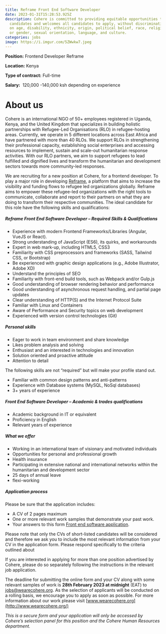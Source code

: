 ```yaml
---
title: Reframe Front End Software Developer
date: 2023-01-31T15:28:53.925Z
description: Cohere is committed to providing equitable opportunities to
  candidates and welcomes all candidates to apply, without discrimination based
  on age, disability, ethnicity, origin, political belief, race, religion, sex
  or gender, sexual orientation, language, and culture.
categories: jobs
image: https://i.imgur.com/5ZWwkw7.jpeg
---
```

**Position:** Frontend Developer Reframe

**Location:** Kenya

**Type of contract:** Full-time

**Salary:**  120,000 -140,000 ksh depending on experience

# **A﻿bout us**

Cohere is an international NGO of 50+ employees registered in Uganda, Kenya, and the United Kingdom that specializes in building holistic partnerships with Refugee-Led Organisations (RLO) in refugee-hosting areas. Currently, we operate in 5 different locations across East Africa and have partnered with more than 40 RLOs. We support RLOs in strengthening their professional capacity, establishing social enterprises and accessing resources to implement, sustain and scale-out humanitarian response activities. With our RLO partners, we aim to support refugees to lead fulfilled and dignified lives and transform the humanitarian and development sectors towards more community-led responses.

We are recruiting for a new position at Cohere, for a frontend developer. To play a major role in developing [Reframe](https://www.reframe.network/), a platform that aims to increase the visibility and funding flows to refugee led organizations globally. Reframe aims to empower these refugee-led organizations with the right tools to communicate, collaborate and report to their partners on what they are doing to transform their respective communities. The ideal candidate for this role have the following skills and qualifications:

##### **Reframe Front End Software Developer – Required Skills & Qualifications**

* Experience with modern Frontend Frameworks/Libraries (Angular, VueJS or React).
* Strong understanding of JavaScript (ES6), its quirks, and workarounds
* Expert in web mark-up, including HTML5, CSS3
* Familiarity with CSS preprocessors and frameworks (SASS, Tailwind CSS, or Bootstrap)
* Be experienced with graphic design applications (e.g., Adobe Illustrator, Adobe XD)
* Understand the principles of SEO
* Familiarity with front-end build tools, such as Webpack and/or Gulp.js
* Good understanding of browser rendering behavior and performance
* Good understanding of asynchronous request handling, and partial page updates
* Clear understanding of HTTP(S) and the Internet Protocol Suite
* Familiar with Linux and Containers
* Aware of Performance and Security topics on web development
* Experienced with version control technologies (Git)

##### **Personal skills**

* Eager to work in team environment and share knowledge
* Likes problem analysis and solving
* Enthusiast and an interested in technologies and innovation
* Solution oriented and proactive attitude
* Attention to detail

The following skills are not “required” but will make your profile stand out.

* Familiar with common design patterns and anti-patterns
* Experience with Database systems (MySQL, NoSql databases)
* 3+ years of experience

##### **Front End Software Developer – Academic & trades qualifications**

* Academic background in IT or equivalent
* Proficiency in English
* ​Relevant years of experience

##### **What we offer**

* Working in an international team of visionary and motivated individuals
* Opportunities for personal and professional growth
* Health insurance
* Participating in extensive national and international networks within the humanitarian and development sector
* 25 days of annual leave
* flexi-working

##### **Application process**

Please be sure that the application includes:

* A CV of 2 pages maximum
* One or more relevant work samples that demonstrate your past work.
* Your answers to this form [Front end software application](https://docs.google.com/forms/d/e/1FAIpQLSdYoLlDd7x0zvCtDh0r3jZHK9tpt8GKpH80TMAxOA3FQfTwMA/viewform?usp=sf_link).

Please note that only the CVs of short-listed candidates will be considered and therefore we ask you to include the most relevant information from your CV in the application form. Please respond specifically to the criteria outlined about

If you are interested in applying for more than one position advertised by Cohere, please do so separately following the instructions in the relevant job application.

The deadline for submitting the online form and your CV along with some relevant samples of work is **28th February 2023 at midnight** (EAT) to [jobs@wearecohere.org](mailto:jobs@wearecohere.org). As the selection of applicants will be conducted on a rolling basis, we encourage you to apply as soon as possible. For more information about our work please visit [www.wearecohere.org](http://www.wearecohere.org/)



*This is a secure form and your application will only be accessed by Cohere’s selection panel for this position and the Cohere Human Resources department.*